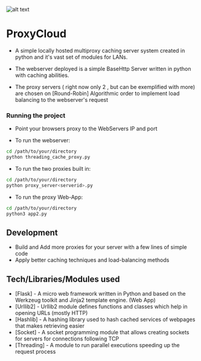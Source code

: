 ![alt text]()


# ProxyCloud
- A simple locally hosted  multiproxy caching server system created in python and it's vast set of modules for LANs.

- The webserver deployed is a simple BaseHttp Server written in python with caching abilities.
- The proxy servers ( right now only 2 , but can be exemplified with more) are chosen on  [Round-Robin] Algorithmic order
  to implement load balancing to the webserver's request




### Running the project

* Point your browsers proxy to the WebServers IP and port

* To run the webserver:

```sh
cd /path/to/your/directory
python threading_cache_proxy.py
```
* To run the two proxies built in:

```sh
cd /path/to/your/directory
python proxy_server<serverid>.py
```

* To run the proxy Web-App:
```sh
cd /path/to/your/directory
python3 app2.py
```
## Development

* Build and Add more proxies for your server with a few lines of simple code
* Apply better caching techniques and load-balancing methods


## Tech/Libraries/Modules used
* [Flask] - A micro web framework written in Python and based on the Werkzeug toolkit and Jinja2 template engine. (Web App)
* [Urllib2] - Urllib2 module defines functions and classes which help in opening URLs (mostly HTTP)
* [Hashlib] - A hashing library used to hash cached services of webpages that makes retrieving easier
* [Socket] - A socket programming module that allows creating sockets for servers for connections following TCP
* [Threading] - A module to run parallel executions speeding up the request process




